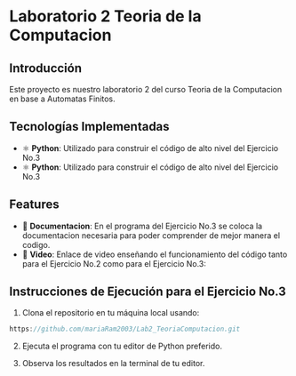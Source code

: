 # Laboratorio 2 Teoria de la Computacion

## Introducción
Este proyecto es nuestro laboratorio 2 del curso Teoria de la Computacion en base a Automatas Finitos.

## Tecnologías Implementadas
- ⚛ **Python**: Utilizado para construir el código de alto nivel del Ejercicio No.3
- ⚛ **Python**: Utilizado para construir el código de alto nivel del Ejercicio No.3

## Features
- 📝 **Documentacion**: En el programa del Ejercicio No.3 se coloca la documentacion necesaria para poder comprender de mejor manera el codigo.
- 🧩 **Video**: Enlace de video enseñando el funcionamiento del código tanto para el Ejercicio No.2 como para el Ejercicio No.3: 

## Instrucciones de Ejecución para el Ejercicio No.3
1. Clona el repositorio en tu máquina local usando:
```javascript
https://github.com/mariaRam2003/Lab2_TeoriaComputacion.git
```
2. Ejecuta el programa con tu editor de Python preferido.
   
4. Observa los resultados en la terminal de tu editor.

